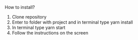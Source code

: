 How to install?
1. Clone repository
2. Enter to folder with project and in terminal type yarn install
3. In terminal type yarn start
4. Follow the instructions on the screen
